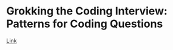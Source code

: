 # Grokking the Coding Interview: Patterns for Coding Questions

[Link](https://www.educative.io/collection/5668639101419520/5671464854355968)
